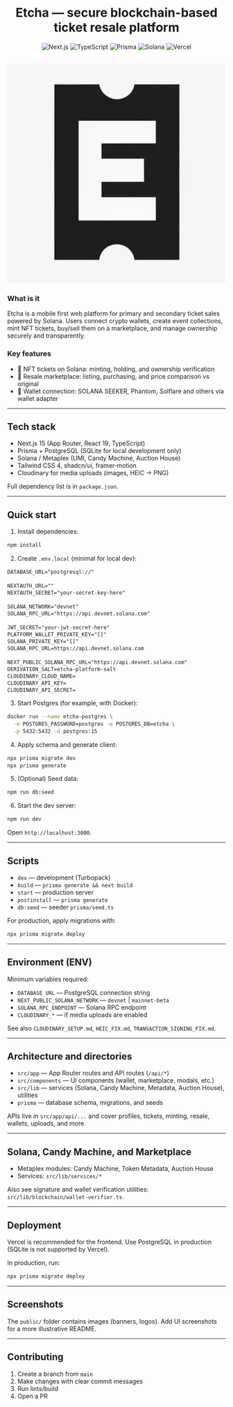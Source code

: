 <div align="center">

# Etcha — secure blockchain-based ticket resale platform

![Next.js](https://img.shields.io/badge/Next.js-15-000000?logo=nextdotjs)
![TypeScript](https://img.shields.io/badge/TypeScript-5-3178C6?logo=typescript&logoColor=white)
![Prisma](https://img.shields.io/badge/Prisma-ORM-2D3748?logo=prisma)
![Solana](https://img.shields.io/badge/Solana-Devnet-14F195?logo=solana&logoColor=black)
![Vercel](https://img.shields.io/badge/Deploy%20on-Vercel-000000?logo=vercel)

<br/>

<img src="./public/etcha.png" alt="Etcha" width="640" />

</div>

### What is it
Etcha is a mobile first web platform for primary and secondary ticket sales powered by Solana. Users connect crypto wallets, create event collections, mint NFT tickets, buy/sell them on a marketplace, and manage ownership securely and transparently.

### Key features
- 🪪 NFT tickets on Solana: minting, holding, and ownership verification
- 💱 Resale marketplace: listing, purchasing, and price comparison vs original
- 👛 Wallet connection: SOLANA SEEKER, Phantom, Solflare and others via wallet adapter

---

## Tech stack
- Next.js 15 (App Router, React 19, TypeScript)
- Prisma + PostgreSQL (SQLite for local development only)
- Solana / Metaplex (UMI, Candy Machine, Auction House)
- Tailwind CSS 4, shadcn/ui, framer‑motion
- Cloudinary for media uploads (images, HEIC → PNG)

Full dependency list is in `package.json`.

---

## Quick start
1) Install dependencies:
```bash
npm install
```

2) Create `.env.local` (minimal for local dev):
```env
DATABASE_URL="postgresql://"

NEXTAUTH_URL=""
NEXTAUTH_SECRET="your-secret-key-here"

SOLANA_NETWORK="devnet"
SOLANA_RPC_URL="https://api.devnet.solana.com"

JWT_SECRET="your-jwt-secret-here"
PLATFORM_WALLET_PRIVATE_KEY="[]"
SOLANA_PRIVATE_KEY="[]"
SOLANA_RPC_URL=https://api.devnet.solana.com

NEXT_PUBLIC_SOLANA_RPC_URL="https://api.devnet.solana.com"
DERIVATION_SALT=etcha-platform-salt
CLOUDINARY_CLOUD_NAME=
CLOUDINARY_API_KEY=
CLOUDINARY_API_SECRET=
```

3) Start Postgres (for example, with Docker):
```bash
docker run --name etcha-postgres \
  -e POSTGRES_PASSWORD=postgres -e POSTGRES_DB=etcha \
  -p 5432:5432 -d postgres:15
```

4) Apply schema and generate client:
```bash
npx prisma migrate dev
npx prisma generate
```

5) (Optional) Seed data:
```bash
npm run db:seed
```

6) Start the dev server:
```bash
npm run dev
```

Open `http://localhost:3000`.

---

## Scripts
- `dev` — development (Turbopack)
- `build` — `prisma generate && next build`
- `start` — production server
- `postinstall` — `prisma generate`
- `db:seed` — seeder `prisma/seed.ts`

For production, apply migrations with:
```bash
npx prisma migrate deploy
```

---

## Environment (ENV)
Minimum variables required:
- `DATABASE_URL` — PostgreSQL connection string
- `NEXT_PUBLIC_SOLANA_NETWORK` — `devnet` | `mainnet-beta`
- `SOLANA_RPC_ENDPOINT` — Solana RPC endpoint
- `CLOUDINARY_*` — if media uploads are enabled

See also `CLOUDINARY_SETUP.md`, `HEIC_FIX.md`, `TRANSACTION_SIGNING_FIX.md`.

---

## Architecture and directories
- `src/app` — App Router routes and API routes (`/api/*`)
- `src/components` — UI components (wallet, marketplace, modals, etc.)
- `src/lib` — services (Solana, Candy Machine, Metadata, Auction House), utilities
- `prisma` — database schema, migrations, and seeds

APIs live in `src/app/api/...` and cover profiles, tickets, minting, resale, wallets, uploads, and more.

---

## Solana, Candy Machine, and Marketplace
- Metaplex modules: Candy Machine, Token Metadata, Auction House
- Services: `src/lib/services/*`

Also see signature and wallet verification utilities: `src/lib/blockchain/wallet-verifier.ts`.

---

## Deployment
Vercel is recommended for the frontend. Use PostgreSQL in production (SQLite is not supported by Vercel).

In production, run:
```bash
npx prisma migrate deploy
```

---

## Screenshots
The `public/` folder contains images (banners, logos). Add UI screenshots for a more illustrative README.

---

## Contributing
1. Create a branch from `main`
2. Make changes with clear commit messages
3. Run lints/build
4. Open a PR
